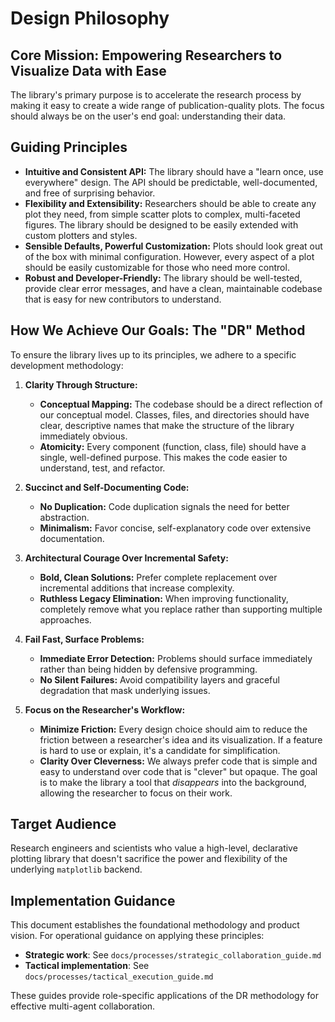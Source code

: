 # Design Philosophy

## Core Mission: Empowering Researchers to Visualize Data with Ease

The library's primary purpose is to accelerate the research process by making it easy to create a wide range of publication-quality plots. The focus should always be on the user's end goal: understanding their data.

## Guiding Principles

*   **Intuitive and Consistent API:** The library should have a "learn once, use everywhere" design. The API should be predictable, well-documented, and free of surprising behavior.
*   **Flexibility and Extensibility:** Researchers should be able to create any plot they need, from simple scatter plots to complex, multi-faceted figures. The library should be designed to be easily extended with custom plotters and styles.
*   **Sensible Defaults, Powerful Customization:** Plots should look great out of the box with minimal configuration. However, every aspect of a plot should be easily customizable for those who need more control.
*   **Robust and Developer-Friendly:** The library should be well-tested, provide clear error messages, and have a clean, maintainable codebase that is easy for new contributors to understand.

## How We Achieve Our Goals: The "DR" Method

To ensure the library lives up to its principles, we adhere to a specific development methodology:

1.  **Clarity Through Structure:**
    *   **Conceptual Mapping:** The codebase should be a direct reflection of our conceptual model. Classes, files, and directories should have clear, descriptive names that make the structure of the library immediately obvious.
    *   **Atomicity:** Every component (function, class, file) should have a single, well-defined purpose. This makes the code easier to understand, test, and refactor.

2.  **Succinct and Self-Documenting Code:**
    *   **No Duplication:** Code duplication signals the need for better abstraction. 
    *   **Minimalism:** Favor concise, self-explanatory code over extensive documentation.

3.  **Architectural Courage Over Incremental Safety:**
    *   **Bold, Clean Solutions:** Prefer complete replacement over incremental additions that increase complexity.
    *   **Ruthless Legacy Elimination:** When improving functionality, completely remove what you replace rather than supporting multiple approaches.

4.  **Fail Fast, Surface Problems:**
    *   **Immediate Error Detection:** Problems should surface immediately rather than being hidden by defensive programming.
    *   **No Silent Failures:** Avoid compatibility layers and graceful degradation that mask underlying issues.

5.  **Focus on the Researcher's Workflow:**
    *   **Minimize Friction:** Every design choice should aim to reduce the friction between a researcher's idea and its visualization. If a feature is hard to use or explain, it's a candidate for simplification.
    *   **Clarity Over Cleverness:** We always prefer code that is simple and easy to understand over code that is "clever" but opaque. The goal is to make the library a tool that *disappears* into the background, allowing the researcher to focus on their work.

## Target Audience

Research engineers and scientists who value a high-level, declarative plotting library that doesn't sacrifice the power and flexibility of the underlying `matplotlib` backend.

## Implementation Guidance

This document establishes the foundational methodology and product vision. For operational guidance on applying these principles:

- **Strategic work**: See `docs/processes/strategic_collaboration_guide.md`
- **Tactical implementation**: See `docs/processes/tactical_execution_guide.md`

These guides provide role-specific applications of the DR methodology for effective multi-agent collaboration.